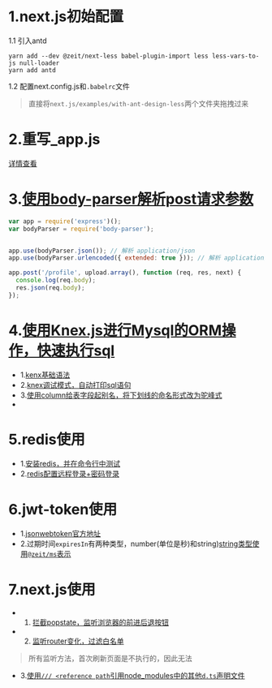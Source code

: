 # 1.next.js初始配置
1.1 引入antd
```
yarn add --dev @zeit/next-less babel-plugin-import less less-vars-to-js null-loader
yarn add antd
```
1.2 配置next.config.js和`.babelrc`文件
> 直接将`next.js/examples/with-ant-design-less`两个文件夹拖拽过来

# 2.重写_app.js
[详情查看](https://nextjs.org/docs#custom-app)

# 3.[使用body-parser解析post请求参数](http://www.expressjs.com.cn/4x/api.html#req.body)
```JavaScript
var app = require('express')();
var bodyParser = require('body-parser');


app.use(bodyParser.json()); // 解析 application/json
app.use(bodyParser.urlencoded({ extended: true })); // 解析 application/x-www-form-urlencoded

app.post('/profile', upload.array(), function (req, res, next) {
  console.log(req.body);
  res.json(req.body);
});
```

# 4.[使用Knex.js进行Mysql的ORM操作，快速执行sql](http://knexjs.org/#Installation)
- 1.[kenx基础语法](http://knexjs.org/#Builder-identifier-syntax)
- 2.[knex调试模式，自动打印sql语句](http://knexjs.org/#Installation-debug)
- 3.[使用column给表字段起别名，将下划线的命名形式改为驼峰式](http://knexjs.org/#Builder-column)
- 
# 5.redis使用
- 1.[安装redis，并在命令行中测试](https://redis.io/download)
- 2.[redis配置远程登录+密码登录](https://blog.csdn.net/weixin_38628533/article/details/81074895)

# 6.jwt-token使用
- 1.[jsonwebtoken官方地址](https://github.com/auth0/node-jsonwebtoken)
- 2.过期时间`expiresIn`有两种类型，number(单位是秒)和string)[string类型使用`@zeit/ms`表示](https://github.com/zeit/ms)


# 7.next.js使用
- 1. [拦截popstate，监听浏览器的前进后退按钮](https://nextjs.org/docs#intercepting-popstate)
- 2. [监听router变化，过滤白名单](https://nextjs.org/docs#router-events)
> 所有监听方法，首次刷新页面是不执行的，因此无法
- 3.[使用`/// <reference path`引用node_modules中的其他`d.ts`声明文件](https://www.jianshu.com/p/c143e7af7c04)